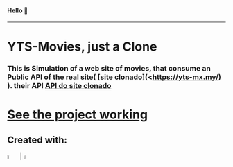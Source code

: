 #### Hello 👋
_____________
# **YTS-Movies, just a Clone**

### This is Simulation of a web site of movies, that consume an Public API of the real site( [site clonado](<https://yts-mx.my/) ). their API [API do site clonado ](https://yts.mx/api)

# [See the project working](https://cika-studio.vercel.app/)

## Created with:

<div>
<img src="https://cdn.jsdelivr.net/gh/devicons/devicon@latest/icons/nextjs/nextjs-original-wordmark.svg" width="5%">   |  <img src="https://cdn.jsdelivr.net/gh/devicons/devicon@latest/icons/tailwindcss/tailwindcss-original-wordmark.svg" width="5%"/> 
